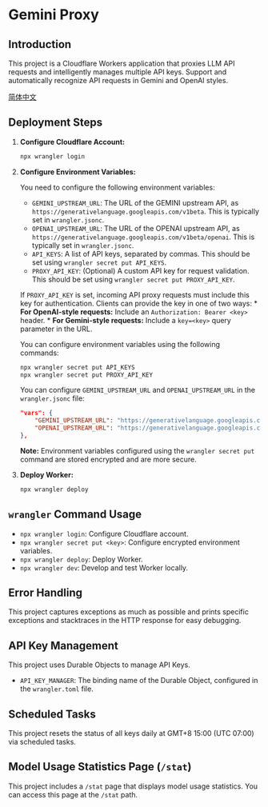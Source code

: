 # Gemini Proxy

## Introduction

This project is a Cloudflare Workers application that proxies LLM API requests and intelligently manages multiple API keys.
Support and automatically recognize API requests in Gemini and OpenAI styles.

[简体中文](/docs/README_zh-CN.md)

## Deployment Steps

1.  **Configure Cloudflare Account:**

    ```bash
    npx wrangler login
    ```

2.  **Configure Environment Variables:**

    You need to configure the following environment variables:

    *   `GEMINI_UPSTREAM_URL`: The URL of the GEMINI upstream API, as `https://generativelanguage.googleapis.com/v1beta`. This is typically set in `wrangler.jsonc`.
    *   `OPENAI_UPSTREAM_URL`: The URL of the OPENAI upstream API, as `https://generativelanguage.googleapis.com/v1beta/openai`. This is typically set in `wrangler.jsonc`.
    *   `API_KEYS`: A list of API keys, separated by commas. This should be set using `wrangler secret put API_KEYS`.
    *   `PROXY_API_KEY`: (Optional) A custom API key for request validation. This should be set using `wrangler secret put PROXY_API_KEY`.

    If `PROXY_API_KEY` is set, incoming API proxy requests must include this key for authentication. Clients can provide the key in one of two ways:
        *   **For OpenAI-style requests:** Include an `Authorization: Bearer <key>` header.
        *   **For Gemini-style requests:** Include a `key=<key>` query parameter in the URL.

    You can configure environment variables using the following commands:

    ```bash
    npx wrangler secret put API_KEYS
    npx wrangler secret put PROXY_API_KEY
    ```

    You can configure `GEMINI_UPSTREAM_URL` and `OPENAI_UPSTREAM_URL` in the `wrangler.jsonc` file:

    ```json
    "vars": {
        "GEMINI_UPSTREAM_URL": "https://generativelanguage.googleapis.com/v1beta",
        "OPENAI_UPSTREAM_URL": "https://generativelanguage.googleapis.com/v1beta/openai",
    },
    ```

    **Note:** Environment variables configured using the `wrangler secret put` command are stored encrypted and are more secure.

3.  **Deploy Worker:**

    ```bash
    npx wrangler deploy
    ```

## `wrangler` Command Usage

*   `npx wrangler login`: Configure Cloudflare account.
*   `npx wrangler secret put <key>`: Configure encrypted environment variables.
*   `npx wrangler deploy`: Deploy Worker.
*   `npx wrangler dev`: Develop and test Worker locally.

## Error Handling

This project captures exceptions as much as possible and prints specific exceptions and stacktraces in the HTTP response for easy debugging.

## API Key Management

This project uses Durable Objects to manage API Keys.

*   `API_KEY_MANAGER`: The binding name of the Durable Object, configured in the `wrangler.toml` file.

## Scheduled Tasks

This project resets the status of all keys daily at GMT+8 15:00 (UTC 07:00) via scheduled tasks.

## Model Usage Statistics Page (`/stat`)

This project includes a `/stat` page that displays model usage statistics. You can access this page at the `/stat` path.